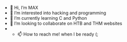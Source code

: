 - 👋 Hi, I’m MAX
- 👀 I’m interested into hacking and programming
- 🌱 I’m currently learning C and Python
- 💞️ I’m looking to collaborate on HTB and THM websites
- - 📫 How to reach me! when I be ready (;

<!---
Max-ZeroK/Max-ZeroK is a ✨ special ✨ repository because its `README.md` (this file) appears on your GitHub profile.
You can click the Preview link to take a look at your changes.
--->
